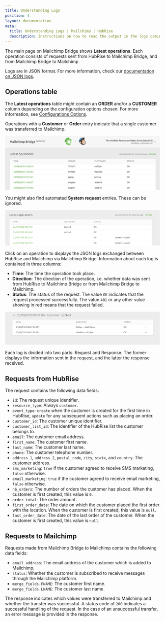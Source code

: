 ```yaml
---
title: Understanding Logs
position: 4
layout: documentation
meta:
  title: Understanding Logs | Mailchimp | HubRise
  description: Instructions on how to read the output in the logs coming from Mailchimp Bridge. Synchronise data between your EPOS and your apps.
---
```


The main page on Mailchimp Bridge shows **Latest operations**. Each operation consists of requests sent from HubRise to Mailchimp Bridge, and from Mailchimp Bridge to Mailchimp.

Logs are in JSON format. For more information, check our [documentation on JSON logs](/docs/hubrise-logs).

## Operations table

The **Latest operations** table might contain an **ORDER** and/or a **CUSTOMER** column depending on the configuration options chosen. For more information, see [Configurations Options](/apps/mailchimp/configuration/#configuration-options).

Operations with a **Customer** or **Order** entry indicate that a single customer was transferred to Mailchimp.

![Mailchimp Bridge Operations Page](./images/001-2x-mailchimp-operations.png)

You might also find automated **System request** entries. These can be ignored.

![Mailchimp Bridge Operations Page](./images/002-mailchimp-operations-system-requests.png)

Click on an operation to displays the JSON logs exchanged between HubRise and Mailchimp via Mailchimp Bridge. Information about each log is contained in three columns:

- **Time**: The time the operation took place.
- **Direction**: The direction of the operation, i.e. whether data was sent from HubRise to Mailchimp Bridge or from Mailchimp Bridge to Mailchimp.
- **Status**: The status of the request. The value `OK` indicates that the request processed successfully. The value `401` or any other value showing in red means that the request failed.

![Mailchimp Logs](./images/003-mailchimp-operation-logs.png)

Each log is divided into two parts: Request and Response. The former displays the information sent in the request, and the latter the response received.

## Requests from HubRise

The request contains the following data fields:

- `id`: The request unique identifier.
- `resource_type`: Always `customer`.
- `event_type`: `create` when the customer is created for the first time in HubRise, `update` for any subsequent actions such as placing an order.
- `customer_id`: The customer unique identifier.
- `customer_list_id`: The identifier of the HubRise list the customer belongs to.
- `email`: The customer email address.
- `first_name`: The customer first name.
- `last_name`: The customer last name.
- `phone`: The customer telephone number.
- `address_1`, `address_2`, `postal_code`, `city`, `state`, and `country`: The customer address.
- `sms_marketing`: `true` if the customer agreed to receive SMS marketing, `false` otherwise.
- `email_marketing`: `true` if the customer agreed to receive email marketing, `false` otherwise.
- `nb_orders`: The number of orders the customer has placed. When the customer is first created, this value is `0`.
- `order_total`: The order amount.
- `first_order_date`: The date on which the customer placed the first order with the location. When the customer is first created, this value is `null`.
- `last_order_date`: The date of the last order of the customer. When the customer is first created, this value is `null`.

## Requests to Mailchimp

Requests made from Mailchimp Bridge to Mailchimp contains the following data fields:

- `email_address`: The email address of the customer which is added to Mailchimp.
- `status`: Whether the customer is subscribed to receive messages through the Mailchimp platform.
- `merge_fields.FNAME`: The customer first name.
- `merge_fields.LNAME`: The customer last name.

The response indicates which values were transferred to Mailchimp and whether the transfer was successful. A status code of `200` indicates a successful handling of the request. In the case of an unsuccessful transfer, an error message is provided in the response.
